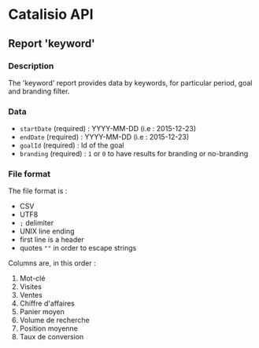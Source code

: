 # Catalisio API
## Report 'keyword'
### Description
The 'keyword' report provides data by keywords, for particular period, goal and branding filter.
### Data
* `startDate` (required) : YYYY-MM-DD (i.e : 2015-12-23)
* `endDate` (required) : YYYY-MM-DD (i.e : 2015-12-23)
* `goalId` (required) : Id of the goal 
* `branding` (required) : `1` or `0` to have results for branding or no-branding
### File format
The file format is :
* CSV
* UTF8
* `;` delimiter
* UNIX line ending
* first line is a header
* quotes `""` in order to escape strings

Columns are, in this order :

1. Mot-clé
2. Visites
3. Ventes
4. Chiffre d'affaires
5. Panier moyen
6. Volume de recherche
7. Position moyenne
8. Taux de conversion
